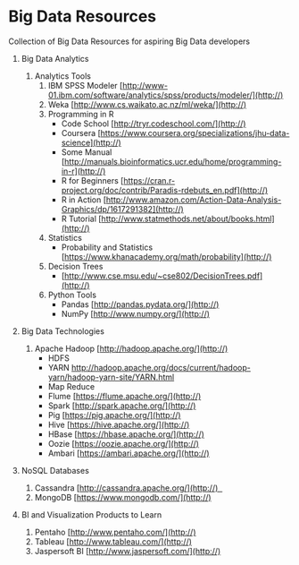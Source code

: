 # Big Data Resources
Collection of Big Data Resources for aspiring Big Data developers

1. Big Data Analytics
	1. Analytics Tools
		1. IBM SPSS Modeler
		[http://www-01.ibm.com/software/analytics/spss/products/modeler/](http://) 
		2. Weka [http://www.cs.waikato.ac.nz/ml/weka/](http://)
		3. Programming in R
			* Code School [http://tryr.codeschool.com/](http://)
			* Coursera [https://www.coursera.org/specializations/jhu-data-science](http://)
			* Some Manual [http://manuals.bioinformatics.ucr.edu/home/programming-in-r](http://)
			* R for Beginners [https://cran.r-project.org/doc/contrib/Paradis-rdebuts_en.pdf](http://)
			* R in Action [http://www.amazon.com/Action-Data-Analysis-Graphics/dp/1617291382](http://)
			* R Tutorial [http://www.statmethods.net/about/books.html](http://)
		4. Statistics
			* Probability and Statistics [https://www.khanacademy.org/math/probability](http://)
		5. Decision Trees
			* [http://www.cse.msu.edu/~cse802/DecisionTrees.pdf](http://)
		6. Python Tools
			* Pandas [http://pandas.pydata.org/](http://)
			* NumPy [http://www.numpy.org/](http://)
		
			
2. Big Data Technologies
	1. Apache Hadoop [http://hadoop.apache.org/](http://)
		* HDFS
		* YARN http://hadoop.apache.org/docs/current/hadoop-yarn/hadoop-yarn-site/YARN.html
		* Map Reduce
		* Flume [https://flume.apache.org/](http://)
		* Spark [http://spark.apache.org/](http://)
		* Pig [https://pig.apache.org/](http://)
		* Hive [https://hive.apache.org/](http://)
		* HBase [https://hbase.apache.org/](http://)
		* Oozie [https://oozie.apache.org/](http://)
		* Ambari [https://ambari.apache.org/](http://)
		
3. NoSQL Databases 
	1. Cassandra [http://cassandra.apache.org/](http://)  
	2. MongoDB [https://www.mongodb.com/](http://)

4. BI and Visualization Products to Learn
	1. Pentaho [http://www.pentaho.com/](http://)
	2. Tableau [http://www.tableau.com/](http://)
	3. Jaspersoft BI [http://www.jaspersoft.com/](http://)
			